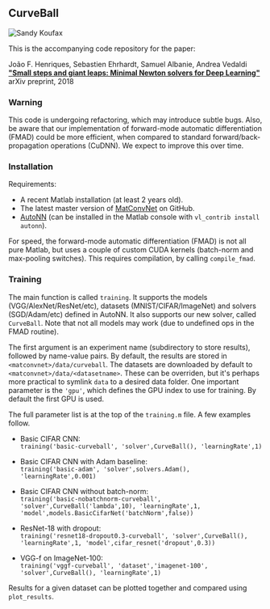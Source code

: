 ## CurveBall

<img alt="Sandy Koufax" src="http://farm4.static.flickr.com/3271/3050357231_e923027b97_o.gif">

This is the accompanying code repository for the paper:

João F. Henriques, Sebastien Ehrhardt, Samuel Albanie, Andrea Vedaldi  
**["Small steps and giant leaps: Minimal Newton solvers for Deep Learning"](https://arxiv.org/abs/1805.08095)**  
arXiv preprint, 2018


### Warning

This code is undergoing refactoring, which may introduce subtle bugs. Also, be aware that our implementation of forward-mode automatic differentiation (FMAD) could be more efficient, when compared to standard forward/back-propagation operations (CuDNN). We expect to improve this over time.


### Installation

Requirements:
- A recent Matlab installation (at least 2 years old).
- The latest master version of [MatConvNet](https://github.com/vlfeat/matconvnet) on GitHub.
- [AutoNN](https://github.com/vlfeat/autonn) (can be installed in the Matlab console with `vl_contrib install autonn`).

For speed, the forward-mode automatic differentiation (FMAD) is not all pure Matlab, but uses a couple of custom CUDA kernels (batch-norm and max-pooling switches). This requires compilation, by calling `compile_fmad`.


### Training

The main function is called `training`. It supports the models (VGG/AlexNet/ResNet/etc), datasets (MNIST/CIFAR/ImageNet) and solvers (SGD/Adam/etc) defined in AutoNN. It also supports our new solver, called `CurveBall`. Note that not all models may work (due to undefined ops in the FMAD routine).

The first argument is an experiment name (subdirectory to store results), followed by name-value pairs. By default, the results are stored in `<matconvnet>/data/curveball`. The datasets are downloaded by default to `<matconvnet>/data/<datasetname>`. These can be overriden, but it's perhaps more practical to symlink `data` to a desired data folder. One important parameter is the `'gpu'`, which defines the GPU index to use for training. By default the first GPU is used.

The full parameter list is at the top of the `training.m` file. A few examples follow.

- Basic CIFAR CNN:  
`training('basic-curveball', 'solver',CurveBall(), 'learningRate',1)`

- Basic CIFAR CNN with Adam baseline:  
`training('basic-adam', 'solver',solvers.Adam(), 'learningRate',0.001)`

- Basic CIFAR CNN without batch-norm:  
`training('basic-nobatchnorm-curveball', 'solver',CurveBall('lambda',10), 'learningRate',1, 'model',models.BasicCifarNet('batchNorm',false))`

- ResNet-18 with dropout:  
`training('resnet18-dropout0.3-curveball', 'solver',CurveBall(), 'learningRate',1, 'model',cifar_resnet('dropout',0.3))`

- VGG-f on ImageNet-100:  
`training('vggf-curveball', 'dataset','imagenet-100', 'solver',CurveBall(), 'learningRate',1)`

Results for a given dataset can be plotted together and compared using `plot_results`.
